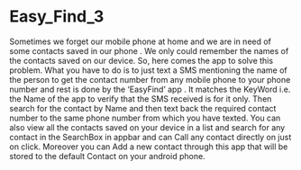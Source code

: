 # Easy_Find_3
Sometimes we forget our mobile phone at home and we are in need of some contacts saved in our phone . We only could remember the names of the contacts saved on our device. So, here comes the app to solve this problem. What you  have to do is to just text a SMS mentioning the name of the person to get the contact number from any mobile phone to your phone number and rest is done by the ‘EasyFind’ app .
 It matches the KeyWord i.e. the Name of the app to verify that the SMS received is for it only. Then search for the contact by Name and then text back the required contact number to the same phone number from which you have texted.
You can also view all the contacts saved on your device in a list and search for any contact in the SearchBox in appbar and can Call any contact directly on just on click.
Moreover you can Add a new contact through this app that will be stored to the default Contact on your android phone.

